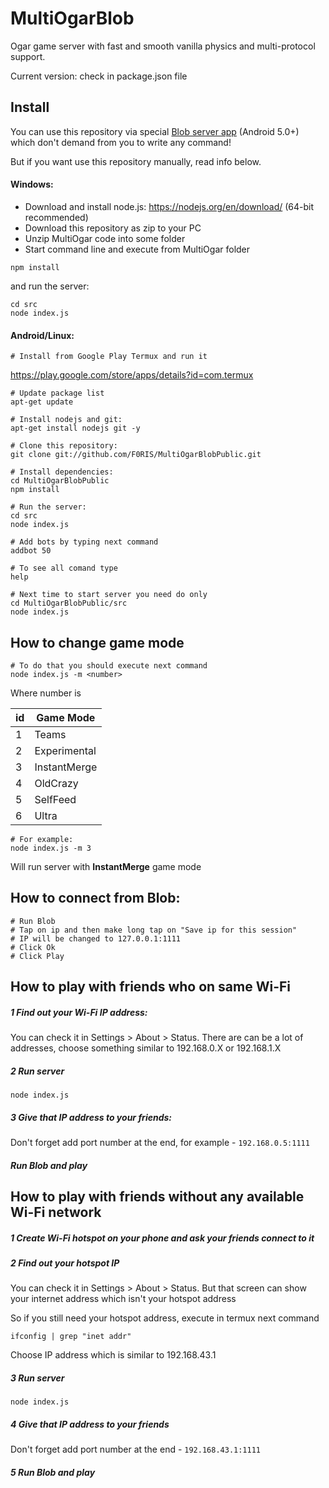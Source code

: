 # MultiOgarBlob
Ogar game server with fast and smooth vanilla physics and multi-protocol support.

Current version: check in package.json file

## Install

You can use this repository via special [Blob server app](https://blobgame.github.io) (Android 5.0+) which don't demand from you to write any command!

But if you want use this repository manually, read info below.

#### Windows:
* Download and install node.js: https://nodejs.org/en/download/ (64-bit recommended)
* Download this repository as zip to your PC
* Unzip MultiOgar code into some folder
* Start command line and execute from MultiOgar folder
```
npm install
```
and run the server:
```
cd src
node index.js
```

#### Android/Linux:
```
# Install from Google Play Termux and run it
```

https://play.google.com/store/apps/details?id=com.termux
```
# Update package list
apt-get update

# Install nodejs and git:
apt-get install nodejs git -y

# Clone this repository:
git clone git://github.com/F0RIS/MultiOgarBlobPublic.git

# Install dependencies:
cd MultiOgarBlobPublic
npm install

# Run the server:
cd src
node index.js

# Add bots by typing next command
addbot 50

# To see all comand type
help

# Next time to start server you need do only 
cd MultiOgarBlobPublic/src
node index.js
```


## How to change game mode
```
# To do that you should execute next command
node index.js -m <number>
```
Where number is 

| id  | Game Mode |
| ----- | ------------- |
| 1 | Teams |
| 2 | Experimental|
| 3 | InstantMerge |
| 4 | OldCrazy |
| 5 | SelfFeed |
| 6 | Ultra |
```
# For example:
node index.js -m 3
```
Will run server with <b>InstantMerge</b> game mode



## How to connect from Blob:
```
# Run Blob
# Tap on ip and then make long tap on "Save ip for this session"
# IP will be changed to 127.0.0.1:1111
# Click Ok
# Click Play
```


## How to play with friends who on same Wi-Fi 

##### 1 Find out your Wi-Fi IP address:
  You can check it in Settings > About > Status. 
  There are can be a lot of addresses, 
  choose something similar to 192.168.0.X or 192.168.1.X

##### 2 Run server
```
node index.js
```
##### 3 Give that IP address to your friends:
Don't forget add port number at the end, for example - `192.168.0.5:1111`

##### Run Blob and play


## How to play with friends without any available Wi-Fi network

##### 1 Create Wi-Fi hotspot on your phone and ask your friends connect to it

##### 2 Find out your hotspot IP
You can check it in Settings > About > Status. 
But that screen can show your internet address which isn't your hotspot address

So if you still need your hotspot address, execute in termux next command
```
ifconfig | grep "inet addr"
```
Choose IP address which is similar to 192.168.43.1

##### 3 Run server
```
node index.js
```

##### 4 Give that IP address to your friends
Don't forget add port number at the end - `192.168.43.1:1111`

##### 5 Run Blob and play
